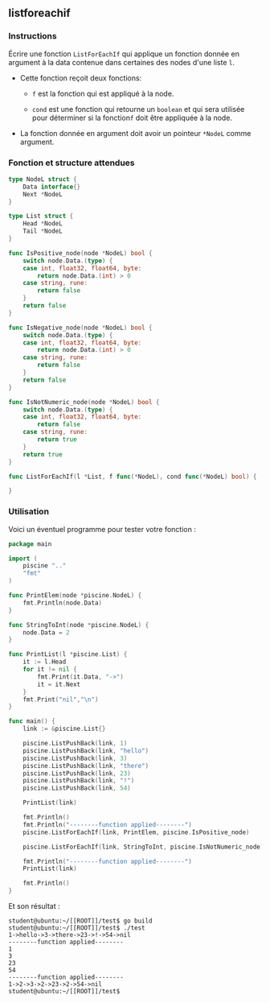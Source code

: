 ## listforeachif

### Instructions

Écrire une fonction `ListForEachIf` qui applique un fonction donnée en argument à la data contenue dans certaines des nodes d'une liste `l`.

- Cette fonction reçoit deux fonctions:

  - `f` est la fonction qui est appliqué à la node.

  - `cond` est une fonction qui retourne un `boolean` et qui sera utilisée pour déterminer si la fonction`f` doit être appliquée à la node.

- La fonction donnée en argument doit avoir un pointeur `*NodeL` comme argument.

### Fonction et structure attendues

```go
type NodeL struct {
	Data interface{}
	Next *NodeL
}

type List struct {
	Head *NodeL
	Tail *NodeL
}

func IsPositive_node(node *NodeL) bool {
	switch node.Data.(type) {
	case int, float32, float64, byte:
		return node.Data.(int) > 0
	case string, rune:
		return false
	}
	return false
}

func IsNegative_node(node *NodeL) bool {
	switch node.Data.(type) {
	case int, float32, float64, byte:
		return node.Data.(int) > 0
	case string, rune:
		return false
	}
	return false
}

func IsNotNumeric_node(node *NodeL) bool {
	switch node.Data.(type) {
	case int, float32, float64, byte:
		return false
	case string, rune:
		return true
	}
	return true
}

func ListForEachIf(l *List, f func(*NodeL), cond func(*NodeL) bool) {

}
```

### Utilisation

Voici un éventuel programme pour tester votre fonction :

```go
package main

import (
	piscine ".."
	"fmt"
)

func PrintElem(node *piscine.NodeL) {
	fmt.Println(node.Data)
}

func StringToInt(node *piscine.NodeL) {
	node.Data = 2
}

func PrintList(l *piscine.List) {
	it := l.Head
	for it != nil {
		fmt.Print(it.Data, "->")
		it = it.Next
	}
	fmt.Print("nil","\n")
}

func main() {
	link := &piscine.List{}

	piscine.ListPushBack(link, 1)
	piscine.ListPushBack(link, "hello")
	piscine.ListPushBack(link, 3)
	piscine.ListPushBack(link, "there")
	piscine.ListPushBack(link, 23)
	piscine.ListPushBack(link, "!")
	piscine.ListPushBack(link, 54)

	PrintList(link)

	fmt.Println()
	fmt.Println("--------function applied--------")
	piscine.ListForEachIf(link, PrintElem, piscine.IsPositive_node)

	piscine.ListForEachIf(link, StringToInt, piscine.IsNotNumeric_node)

	fmt.Println("--------function applied--------")
	PrintList(link)

	fmt.Println()
}
```

Et son résultat :

```console
student@ubuntu:~/[[ROOT]]/test$ go build
student@ubuntu:~/[[ROOT]]/test$ ./test
1->hello->3->there->23->!->54->nil
--------function applied--------
1
3
23
54
--------function applied--------
1->2->3->2->23->2->54->nil
student@ubuntu:~/[[ROOT]]/test$
```
